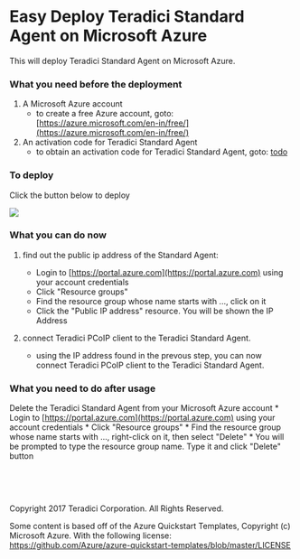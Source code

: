 # Easy Deploy Teradici Standard Agent on Microsoft Azure

This will deploy Teradici Standard Agent on Microsoft Azure.

### What you need before the deployment

1. A Microsoft Azure account
    * to create a free Azure account, goto: [https://azure.microsoft.com/en-in/free/](https://azure.microsoft.com/en-in/free/)
2. An activation code for Teradici Standard Agent
    * to obtain an activation code for Teradici Standard Agent, goto: [todo](todo)

### To deploy

Click the button below to deploy

<a target="_blank" href="https://portal.azure.com/#create/Microsoft.Template/uri/the_encoded_template_uri">
    <img src="http://azuredeploy.net/deploybutton.png"/>
</a>

### What you can do now
1. find out the public ip address of the Standard Agent:
    * Login to [https://portal.azure.com](https://portal.azure.com) using your account credentials
    * Click "Resource groups"
    * Find the resource group whose name starts with ..., click on it
    * Click the "Public IP address" resource. You will be shown the IP Address 

2. connect Teradici PCoIP client to the Teradici Standard Agent.
    * using the IP address found in the prevous step, you can now connect Teradici PCoIP client to the Teradici Standard Agent.

### What you need to do after usage

Delete the Teradici Standard Agent from your Microsoft Azure account
    * Login to [https://portal.azure.com](https://portal.azure.com) using your account credentials
    * Click "Resource groups"
    * Find the resource group whose name starts with ..., right-click on it, then select "Delete"
    * You will be prompted to type the resource group name. Type it and click "Delete" button

<p>&nbsp;</p>
<p>&nbsp;</p>
Copyright 2017 Teradici Corporation. All Rights Reserved.

Some content is based off of the Azure Quickstart Templates, Copyright (c) Microsoft Azure. With the following license: https://github.com/Azure/azure-quickstart-templates/blob/master/LICENSE
